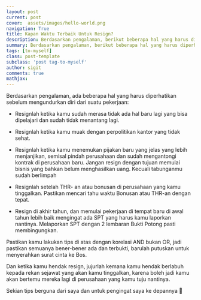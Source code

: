```yaml
---
layout: post
current: post
cover:  assets/images/hello-world.png
navigation: True
title: Kapan Waktu Terbaik Untuk Resign?
description: Berdasarkan pengalaman, berikut beberapa hal yang harus diperhatikan sebelum mengundurkan diri dari suatu pekerjaan.
summary: Berdasarkan pengalaman, berikut beberapa hal yang harus diperhatikan sebelum mengundurkan diri dari suatu pekerjaan.
tags: [to-myself]
class: post-template
subclass: 'post tag-to-myself'
author: sigit
comments: true
mathjax:
---
```


Berdasarkan pengalaman, ada beberapa hal yang harus diperhatikan sebelum mengundurkan diri dari suatu pekerjaan:

* Resignlah ketika kamu sudah merasa tidak ada hal baru lagi yang bisa dipelajari dan sudah tidak menantang lagi.

* Resignlah ketika kamu muak dengan perpolitikan kantor yang tidak sehat.

* Resignlah ketika kamu menemukan pijakan baru yang jelas yang lebih menjanjikan, semisal pindah perusahaan dan sudah mengantongi kontrak di perusahaan baru. Jangan resign dengan tujuan memulai bisnis yang bahkan belum menghasilkan uang. Kecuali tabunganmu sudah berlimpah

* Resignlah setelah THR- an atau bonusan di perusahaan yang kamu tinggalkan. Pastikan mencari tahu waktu Bonusan atau THR-an dengan tepat.

* Resign di akhir tahun, dan memulai pekerjaan di tempat baru di awal tahun lebih baik mengingat ada SPT yang harus kamu laporkan nantinya. Melaporkan SPT dengan 2 lembaran Bukti Potong pasti membingungkan.

Pastikan kamu lakukan tips di atas dengan korelasi AND bukan OR, jadi pastikan semuanya bener-bener ada dan terbukti, barulah putuskan untuk menyerahkan surat cinta ke Bos.

Dan ketika kamu hendak resign, jujurlah kemana kamu hendak berlabuh kepada rekan sejawat yang akan kamu tinggalkan, karena boleh jadi kamu akan bertemu mereka lagi di perusahaan yang kamu tuju nantinya.

Sekian tips berguna dari saya dan untuk pengingat saya ke depannya 🙂
